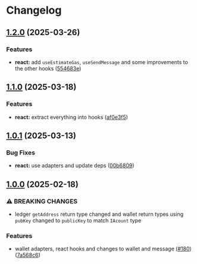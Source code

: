 # Changelog

## [1.2.0](https://github.com/hugomrdias/filecoin/compare/iso-filecoin-react-v1.1.0...iso-filecoin-react-v1.2.0) (2025-03-26)


### Features

* **react:** add `useEstimateGas`, `useSendMessage` and some improvements to the other hooks ([554683e](https://github.com/hugomrdias/filecoin/commit/554683e851271944f778bb725b0c48915a5661db))

## [1.1.0](https://github.com/hugomrdias/filecoin/compare/iso-filecoin-react-v1.0.1...iso-filecoin-react-v1.1.0) (2025-03-18)


### Features

* **react:** extract everything into hooks ([af0e3f5](https://github.com/hugomrdias/filecoin/commit/af0e3f59ff82a0da03ad91b26fd4e81186241bf9))

## [1.0.1](https://github.com/hugomrdias/filecoin/compare/iso-filecoin-react-v1.0.0...iso-filecoin-react-v1.0.1) (2025-03-13)


### Bug Fixes

* **react:** use adapters and update deps ([00b6809](https://github.com/hugomrdias/filecoin/commit/00b680997c102a0797c322379f7c56228d9de3e6))

## [1.0.0](https://github.com/hugomrdias/filecoin/compare/iso-filecoin-react-v0.0.1...iso-filecoin-react-v1.0.0) (2025-02-18)


### ⚠ BREAKING CHANGES

* ledger `getAddress` return type changed and wallet return types using `pubKey` changed to `publicKey` to match `IAcount` type

### Features

* wallet adapters, react hooks and changes to wallet and message ([#180](https://github.com/hugomrdias/filecoin/issues/180)) ([7a568c6](https://github.com/hugomrdias/filecoin/commit/7a568c61643934dd98fe03aff3735c5acfc810ba))
